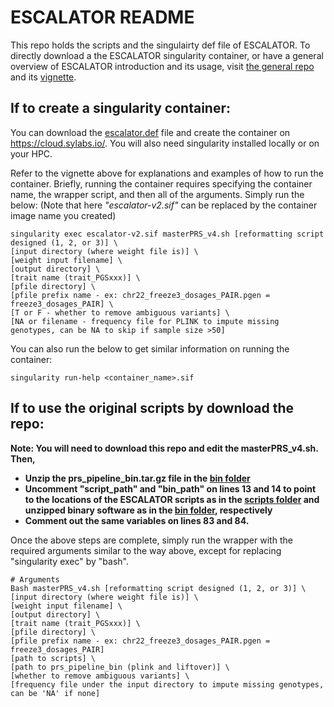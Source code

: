 # ESCALATOR README

This repo holds the scripts and the singulairty def file of ESCALATOR. To directly download a the ESCALATOR singularity container, or have a general overview of ESCALATOR introduction and its usage, visit [the general repo](https://github.com/menglin44/ESCALATOR) and its [vignette](https://github.com/menglin44/ESCALATOR/blob/main/escalator_container/ESCALATOR_container_readme.pdf).


## If to create a singularity container:

You can download the [escalator.def](ESCALATOR/escalator.def) file and create the container on https://cloud.sylabs.io/. You will also need singularity installed locally or on your HPC. 

Refer to the vignette above for explanations and examples of how to run the container. Briefly, running the container requires specifying the container name, the wrapper script, and then all of the arguments. Simply run the below:
(Note that here *"escalator-v2.sif"* can be replaced by the container image name you created)
```
singularity exec escalator-v2.sif masterPRS_v4.sh [reformatting script designed (1, 2, or 3)] \
[input directory (where weight file is)] \
[weight input filename] \
[output directory] \
[trait name (trait_PGSxxx)] \
[pfile directory] \
[pfile prefix name - ex: chr22_freeze3_dosages_PAIR.pgen = freeze3_dosages_PAIR] \
[T or F - whether to remove ambiguous variants] \
[NA or filename - frequency file for PLINK to impute missing genotypes, can be NA to skip if sample size >50]
```

You can also run the below to get similar information on running the container:

```
singularity run-help <container_name>.sif
```

## If to use the original scripts by download the repo: 

**Note: You will need to download this repo and edit the masterPRS_v4.sh. Then,** 
- **Unzip the prs_pipeline_bin.tar.gz file in the [bin folder](eureka_cloud_version/bin/prs_pipeline_bin.tar.gz)**
- **Uncomment "script_path" and "bin_path" on lines 13 and 14 to point to the locations of the ESCALATOR scripts as in the [scripts folder](eureka_cloud_version/scripts) and
  unzipped binary software as in the [bin folder](eureka_cloud_version/bin/prs_pipeline_bin.tar.gz), respectively**
- **Comment out the same variables on lines 83 and 84.**


Once the above steps are complete, simply run the wrapper with the required arguments similar to the way above, except for replacing "singularity exec" by "bash". 

```
# Arguments
Bash masterPRS_v4.sh [reformatting script designed (1, 2, or 3)] \
[input directory (where weight file is)] \
[weight input filename] \
[output directory] \
[trait name (trait_PGSxxx)] \
[pfile directory] \
[pfile prefix name - ex: chr22_freeze3_dosages_PAIR.pgen = freeze3_dosages_PAIR]
[path to scripts] \
[path to prs_pipeline_bin (plink and liftover)] \
[whether to remove ambiguous variants] \
[frequency file under the input directory to impute missing genotypes, can be 'NA' if none]
``` 


